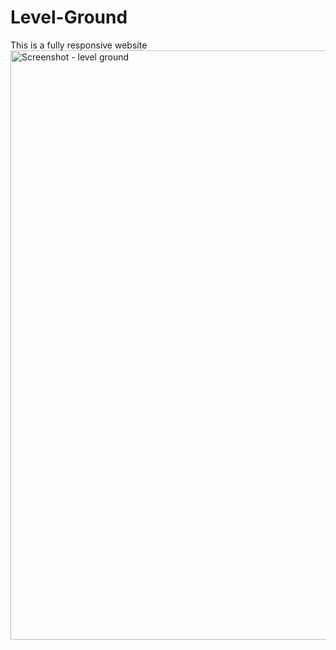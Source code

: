 # Level-Ground

This is a fully responsive website
<img width="943" alt="Screenshot - level ground" src="https://github.com/FinzyPHINZY/Level-Ground/assets/102292855/a0eb074f-a839-46d7-8011-df0453436846">
